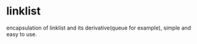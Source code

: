 # linklist
encapsulation of linklist and its derivative(queue for example), simple and easy to use.
